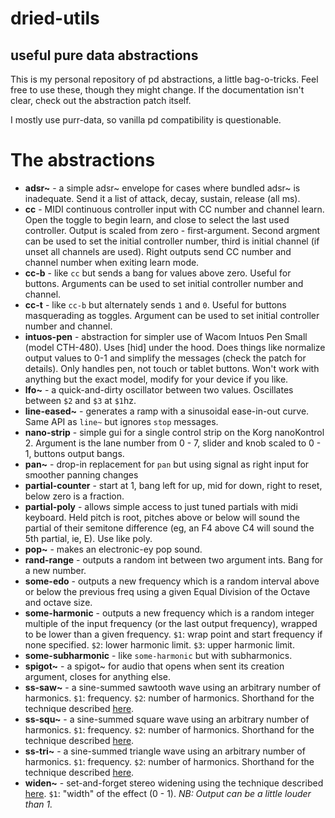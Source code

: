 
dried-utils
====

useful pure data abstractions
----

This is my personal repository of pd abstractions, a little bag-o-tricks. Feel free to use these, though they might change. If the documentation isn't clear, check out the abstraction patch itself.

I mostly use purr-data, so vanilla pd compatibility is questionable.

# The abstractions

- **adsr~** - a simple adsr~ envelope for cases where bundled adsr~ is inadequate. Send it a list of attack, decay, sustain, release (all ms).
- **cc** - MIDI continuous controller input with CC number and channel learn. Open the toggle to begin learn, and close to select the last used controller. Output is scaled from zero - first-argument. Second argment can be used to set the initial controller number, third is initial channel (if unset all channels are used). Right outputs send CC number and channel number when exiting learn mode.
- **cc-b** - like `cc` but sends a bang for values above zero. Useful for buttons. Arguments can be used to set initial controller number and channel.
- **cc-t** - like `cc-b` but alternately sends `1` and `0`. Useful for buttons masquerading as toggles. Argument can be used to set initial controller number and channel.
- **intuos-pen** - abstraction for simpler use of Wacom Intuos Pen Small (model CTH-480). Uses [hid] under the hood. Does things like normalize output values to 0-1 and simplify the messages (check the patch for details). Only handles pen, not touch or tablet buttons. Won't work with anything but the exact model, modify for your device if you like.
- **lfo~** - a quick-and-dirty oscillator between two values. Oscillates between `$2` and `$3` at `$1`hz.
- **line-eased~** - generates a ramp with a sinusoidal ease-in-out curve. Same API as `line~` but ignores `stop` messages.
- **nano-strip** - simple gui for a single control strip on the Korg nanoKontrol 2. Argument is the lane number from 0 - 7, slider and knob scaled to 0 - 1, buttons output bangs.
- **pan~** - drop-in replacement for `pan` but using signal as right input for smoother panning changes
- **partial-counter** - start at 1, bang left for up, mid for down, right to reset, below zero is a fraction.
- **partial-poly** - allows simple access to just tuned partials with midi keyboard. Held pitch is root, pitches above or below will sound the partial of their semitone difference (eg, an F4 above C4 will sound the 5th partial, ie, E). Use like poly.
- **pop~** - makes an electronic-ey pop sound.
- **rand-range** - outputs a random int between two argument ints. Bang for a new number.
- **some-edo** - outputs a new frequency which is a random interval above or below the previous freq using a given Equal Division of the Octave and octave size.
- **some-harmonic** - outputs a new frequency which is a random integer multiple of the input frequency (or the last output frequency), wrapped to be lower than a given frequency. `$1`: wrap point and start frequency if none specified. `$2`: lower harmonic limit. `$3`: upper harmonic limit.
- **some-subharmonic** - like `some-harmonic` but with subharmonics.
- **spigot~** - a spigot~ for audio that opens when sent its creation argument, closes for anything else.
- **ss-saw~** - a sine-summed sawtooth wave using an arbitrary number of harmonics. `$1`: frequency. `$2`: number of harmonics. Shorthand for the technique described [here](http://write.flossmanuals.net/pure-data/generating-waveforms/).
- **ss-squ~** - a sine-summed square wave using an arbitrary number of harmonics. `$1`: frequency. `$2`: number of harmonics. Shorthand for the technique described [here](http://write.flossmanuals.net/pure-data/generating-waveforms/).
- **ss-tri~** - a sine-summed triangle wave using an arbitrary number of harmonics. `$1`: frequency. `$2`: number of harmonics. Shorthand for the technique described [here](http://write.flossmanuals.net/pure-data/generating-waveforms/).
- **widen~** - set-and-forget stereo widening using the technique described [here](https://www.reddit.com/r/audioengineering/comments/ba338a/heres_a_mixing_trick_stereo_widening_using_phase/). `$1`: "width" of the effect (0 - 1). _NB: Output can be a little louder than 1._
